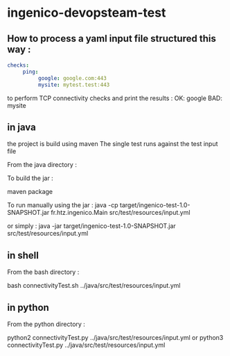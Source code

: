 # ingenico-devopsteam-test

## How to process a yaml input file structured this way :
```yaml
checks:
     ping:
          google: google.com:443
          mysite: mytest.test:443
```

to perform TCP connectivity checks and print the results :
OK: google
BAD: mysite


## in java

the project is build using maven 
The single test runs against the test input file

From the java directory :

To build the jar :

maven package

To run manually using the jar    :
java -cp target/ingenico-test-1.0-SNAPSHOT.jar fr.htz.ingenico.Main src/test/resources/input.yml

or simply :
java -jar target/ingenico-test-1.0-SNAPSHOT.jar  src/test/resources/input.yml
          

## in shell

From the bash directory :

bash connectivityTest.sh  ../java/src/test/resources/input.yml

## in python

From the python directory :

python2 connectivityTest.py  ../java/src/test/resources/input.yml
or
python3 connectivityTest.py  ../java/src/test/resources/input.yml

